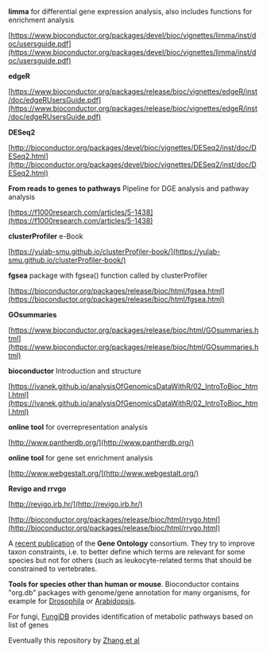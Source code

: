 
**limma** for differential gene expression analysis, also includes functions for enrichment analysis

[https://www.bioconductor.org/packages/devel/bioc/vignettes/limma/inst/doc/usersguide.pdf](https://www.bioconductor.org/packages/devel/bioc/vignettes/limma/inst/doc/usersguide.pdf)

**edgeR**

[https://www.bioconductor.org/packages/release/bioc/vignettes/edgeR/inst/doc/edgeRUsersGuide.pdf](https://www.bioconductor.org/packages/release/bioc/vignettes/edgeR/inst/doc/edgeRUsersGuide.pdf)

**DESeq2**

[http://bioconductor.org/packages/devel/bioc/vignettes/DESeq2/inst/doc/DESeq2.html](http://bioconductor.org/packages/devel/bioc/vignettes/DESeq2/inst/doc/DESeq2.html)

**From reads to genes to pathways** Pipeline for DGE analysis and pathway analysis

[https://f1000research.com/articles/5-1438](https://f1000research.com/articles/5-1438) 

**clusterProfiler** e-Book

[https://yulab-smu.github.io/clusterProfiler-book/](https://yulab-smu.github.io/clusterProfiler-book/)

**fgsea** package with fgsea() function called by clusterProfiler

[https://bioconductor.org/packages/release/bioc/html/fgsea.html](https://bioconductor.org/packages/release/bioc/html/fgsea.html)

**GOsummaries**

[https://www.bioconductor.org/packages/release/bioc/html/GOsummaries.html](https://www.bioconductor.org/packages/release/bioc/html/GOsummaries.html)

**bioconductor** Introduction and structure

[https://ivanek.github.io/analysisOfGenomicsDataWithR/02_IntroToBioc_html.html](https://ivanek.github.io/analysisOfGenomicsDataWithR/02_IntroToBioc_html.html)

**online tool** for overrepresentation analysis

[http://www.pantherdb.org/](http://www.pantherdb.org/)

**online tool** for gene set enrichment analysis

[http://www.webgestalt.org/](http://www.webgestalt.org/)

**Revigo and rrvgo**

[http://revigo.irb.hr/](http://revigo.irb.hr/)

[http://bioconductor.org/packages/release/bioc/html/rrvgo.html](http://bioconductor.org/packages/release/bioc/html/rrvgo.html)


A [recent publication](https://academic.oup.com/nar/article/49/D1/D325/6027811) of the **Gene Ontology** consortium. They try to improve taxon constraints, i.e. to better define
which terms are relevant for some species but not for others (such as leukocyte-related terms that should be constrained to vertebrates.


**Tools for species other than human or mouse**.
Bioconductor contains "org.db" packages with genome/gene annotation for many organisms, for example
for [Drosophila](https://bioconductor.org/packages/release/data/annotation/html/org.Dm.eg.db.html) or [Arabidopsis](https://bioconductor.org/packages/release/data/annotation/html/org.At.tair.db.html).

For fungi, [FungiDB](https://fungidb.org/fungidb/app/search/pathway/PathwaysByGeneList) provides identification of metabolic pathways based on list of genes

Eventually this repository by [Zhang et al](https://bmcbioinformatics.biomedcentral.com/articles/10.1186/s12859-020-3408-y)